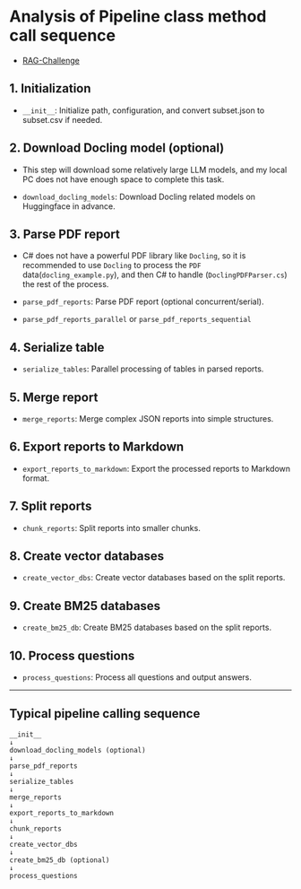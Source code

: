 # Analysis of Pipeline class method call sequence 

- [RAG-Challenge](https://github.com/IlyaRice/RAG-Challenge-2)

## 1. Initialization

- `__init__`: Initialize path, configuration, and convert subset.json to subset.csv if needed.

## 2. Download Docling model (optional)

- This step will download some relatively large LLM models,
and my local PC does not have enough space to complete this task.

- `download_docling_models`: Download Docling related models on Huggingface in advance.

## 3. Parse PDF report

- C# does not have a powerful PDF library like `Docling`,
so it is recommended to use `Docling` to process the `PDF` data(`docling_example.py`),
and then C# to handle (`DoclingPDFParser.cs`) the rest of the process.

- `parse_pdf_reports`: Parse PDF report (optional concurrent/serial).

- `parse_pdf_reports_parallel` or `parse_pdf_reports_sequential`

## 4. Serialize table

- `serialize_tables`: Parallel processing of tables in parsed reports.

## 5. Merge report

- `merge_reports`: Merge complex JSON reports into simple structures.

## 6. Export reports to Markdown

- `export_reports_to_markdown`: Export the processed reports to Markdown format.

## 7. Split reports

- `chunk_reports`: Split reports into smaller chunks.

## 8. Create vector databases

- `create_vector_dbs`: Create vector databases based on the split reports.

## 9. Create BM25 databases

- `create_bm25_db`: Create BM25 databases based on the split reports.

## 10. Process questions

- `process_questions`: Process all questions and output answers.

---

## Typical pipeline calling sequence

```text
__init__
↓
download_docling_models (optional)
↓
parse_pdf_reports
↓
serialize_tables
↓
merge_reports
↓
export_reports_to_markdown
↓
chunk_reports
↓
create_vector_dbs
↓
create_bm25_db (optional)
↓
process_questions
```

